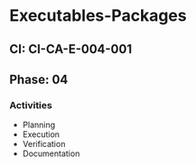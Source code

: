 # Executables-Packages

## CI: CI-CA-E-004-001
## Phase: 04

### Activities
- Planning
- Execution
- Verification
- Documentation
